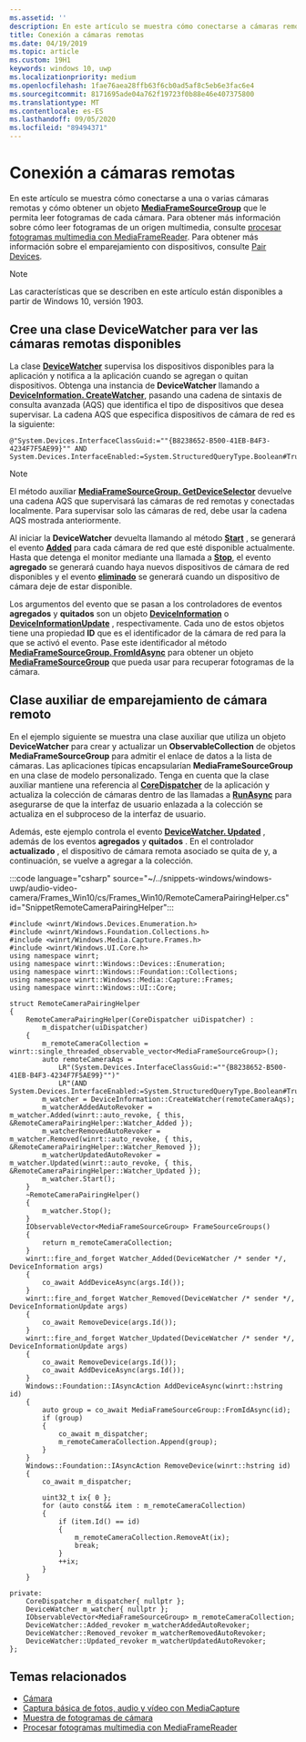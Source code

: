 ```yaml
---
ms.assetid: ''
description: En este artículo se muestra cómo conectarse a cámaras remotas y obtener un MediaFrameSourceGroup para recuperar fotogramas de cada cámara.
title: Conexión a cámaras remotas
ms.date: 04/19/2019
ms.topic: article
ms.custom: 19H1
keywords: windows 10, uwp
ms.localizationpriority: medium
ms.openlocfilehash: 1fae76aea28ffb63f6cb0ad5af8c5eb6e3fac6e4
ms.sourcegitcommit: 8171695ade04a762f19723f0b88e46e407375800
ms.translationtype: MT
ms.contentlocale: es-ES
ms.lasthandoff: 09/05/2020
ms.locfileid: "89494371"
---
```

# <a name="connect-to-remote-cameras"></a>Conexión a cámaras remotas

En este artículo se muestra cómo conectarse a una o varias cámaras remotas y cómo obtener un objeto [**MediaFrameSourceGroup**](/uwp/api/Windows.Media.Capture.Frames.MediaFrameSourceGroup) que le permita leer fotogramas de cada cámara. Para obtener más información sobre cómo leer fotogramas de un origen multimedia, consulte [procesar fotogramas multimedia con MediaFrameReader](process-media-frames-with-mediaframereader.md). Para obtener más información sobre el emparejamiento con dispositivos, consulte [Pair Devices](../devices-sensors/pair-devices.md).

> [!NOTE] 
> Las características que se describen en este artículo están disponibles a partir de Windows 10, versión 1903.

## <a name="create-a-devicewatcher-class-to-watch-for-available-remote-cameras"></a>Cree una clase DeviceWatcher para ver las cámaras remotas disponibles

La clase [**DeviceWatcher**](/uwp/api/windows.devices.enumeration.devicewatcher) supervisa los dispositivos disponibles para la aplicación y notifica a la aplicación cuando se agregan o quitan dispositivos. Obtenga una instancia de **DeviceWatcher** llamando a [**DeviceInformation. CreateWatcher**](/uwp/api/windows.devices.enumeration.deviceinformation.createwatcher#Windows_Devices_Enumeration_DeviceInformation_CreateWatcher_System_String_), pasando una cadena de sintaxis de consulta avanzada (AQS) que identifica el tipo de dispositivos que desea supervisar. La cadena AQS que especifica dispositivos de cámara de red es la siguiente:

```syntax
@"System.Devices.InterfaceClassGuid:=""{B8238652-B500-41EB-B4F3-4234F7F5AE99}"" AND System.Devices.InterfaceEnabled:=System.StructuredQueryType.Boolean#True"
```

> [!NOTE] 
> El método auxiliar [**MediaFrameSourceGroup. GetDeviceSelector**](/uwp/api/windows.media.capture.frames.mediaframesourcegroup.getdeviceselector) devuelve una cadena AQS que supervisará las cámaras de red remotas y conectadas localmente. Para supervisar solo las cámaras de red, debe usar la cadena AQS mostrada anteriormente.

Al iniciar la **DeviceWatcher** devuelta llamando al método [**Start**](/uwp/api/windows.devices.enumeration.devicewatcher.start) , se generará el evento [**Added**](/uwp/api/windows.devices.enumeration.devicewatcher.added) para cada cámara de red que esté disponible actualmente. Hasta que detenga el monitor mediante una llamada a [**Stop**](/uwp/api/windows.devices.enumeration.devicewatcher.stop), el evento **agregado** se generará cuando haya nuevos dispositivos de cámara de red disponibles y el evento [**eliminado**](/uwp/api/windows.devices.enumeration.devicewatcher.removed) se generará cuando un dispositivo de cámara deje de estar disponible.

Los argumentos del evento que se pasan a los controladores de eventos **agregados** y **quitados** son un objeto [**DeviceInformation**](/uwp/api/Windows.Devices.Enumeration.DeviceInformation) o [**DeviceInformationUpdate**](/uwp/api/windows.devices.enumeration.deviceinformationupdate) , respectivamente. Cada uno de estos objetos tiene una propiedad **ID** que es el identificador de la cámara de red para la que se activó el evento. Pase este identificador al método [**MediaFrameSourceGroup. FromIdAsync**](/uwp/api/windows.media.capture.frames.mediaframesourcegroup.fromidasync) para obtener un objeto [**MediaFrameSourceGroup**](/uwp/api/windows.media.capture.frames.mediaframesourcegroup.fromidasync) que pueda usar para recuperar fotogramas de la cámara.

## <a name="remote-camera-pairing-helper-class"></a>Clase auxiliar de emparejamiento de cámara remoto

En el ejemplo siguiente se muestra una clase auxiliar que utiliza un objeto **DeviceWatcher** para crear y actualizar un **ObservableCollection** de objetos **MediaFrameSourceGroup** para admitir el enlace de datos a la lista de cámaras. Las aplicaciones típicas encapsularían **MediaFrameSourceGroup** en una clase de modelo personalizado. Tenga en cuenta que la clase auxiliar mantiene una referencia al [**CoreDispatcher**](/uwp/api/Windows.UI.Core.CoreDispatcher) de la aplicación y actualiza la colección de cámaras dentro de las llamadas a [**RunAsync**](/uwp/api/windows.ui.core.coredispatcher.runasync) para asegurarse de que la interfaz de usuario enlazada a la colección se actualiza en el subproceso de la interfaz de usuario.

Además, este ejemplo controla el evento [**DeviceWatcher. Updated**](/uwp/api/windows.devices.enumeration.devicewatcher.updated) , además de los eventos **agregados** y **quitados** . En el controlador **actualizado** , el dispositivo de cámara remota asociado se quita de y, a continuación, se vuelve a agregar a la colección.

:::code language="csharp" source="~/../snippets-windows/windows-uwp/audio-video-camera/Frames_Win10/cs/Frames_Win10/RemoteCameraPairingHelper.cs" id="SnippetRemoteCameraPairingHelper":::

```cppwinrt
#include <winrt/Windows.Devices.Enumeration.h>
#include <winrt/Windows.Foundation.Collections.h>
#include <winrt/Windows.Media.Capture.Frames.h>
#include <winrt/Windows.UI.Core.h>
using namespace winrt;
using namespace winrt::Windows::Devices::Enumeration;
using namespace winrt::Windows::Foundation::Collections;
using namespace winrt::Windows::Media::Capture::Frames;
using namespace winrt::Windows::UI::Core;

struct RemoteCameraPairingHelper
{
    RemoteCameraPairingHelper(CoreDispatcher uiDispatcher) :
        m_dispatcher(uiDispatcher)
    {
        m_remoteCameraCollection = winrt::single_threaded_observable_vector<MediaFrameSourceGroup>();
        auto remoteCameraAqs =
            LR"(System.Devices.InterfaceClassGuid:=""{B8238652-B500-41EB-B4F3-4234F7F5AE99}"")"
            LR"(AND System.Devices.InterfaceEnabled:=System.StructuredQueryType.Boolean#True)";
        m_watcher = DeviceInformation::CreateWatcher(remoteCameraAqs);
        m_watcherAddedAutoRevoker = m_watcher.Added(winrt::auto_revoke, { this, &RemoteCameraPairingHelper::Watcher_Added });
        m_watcherRemovedAutoRevoker = m_watcher.Removed(winrt::auto_revoke, { this, &RemoteCameraPairingHelper::Watcher_Removed });
        m_watcherUpdatedAutoRevoker = m_watcher.Updated(winrt::auto_revoke, { this, &RemoteCameraPairingHelper::Watcher_Updated });
        m_watcher.Start();
    }
    ~RemoteCameraPairingHelper()
    {
        m_watcher.Stop();
    }
    IObservableVector<MediaFrameSourceGroup> FrameSourceGroups()
    {
        return m_remoteCameraCollection;
    }
    winrt::fire_and_forget Watcher_Added(DeviceWatcher /* sender */, DeviceInformation args)
    {
        co_await AddDeviceAsync(args.Id());
    }
    winrt::fire_and_forget Watcher_Removed(DeviceWatcher /* sender */, DeviceInformationUpdate args)
    {
        co_await RemoveDevice(args.Id());
    }
    winrt::fire_and_forget Watcher_Updated(DeviceWatcher /* sender */, DeviceInformationUpdate args)
    {
        co_await RemoveDevice(args.Id());
        co_await AddDeviceAsync(args.Id());
    }
    Windows::Foundation::IAsyncAction AddDeviceAsync(winrt::hstring id)
    {
        auto group = co_await MediaFrameSourceGroup::FromIdAsync(id);
        if (group)
        {
            co_await m_dispatcher;
            m_remoteCameraCollection.Append(group);
        }
    }
    Windows::Foundation::IAsyncAction RemoveDevice(winrt::hstring id)
    {
        co_await m_dispatcher;

        uint32_t ix{ 0 };
        for (auto const&& item : m_remoteCameraCollection)
        {
            if (item.Id() == id)
            {
                m_remoteCameraCollection.RemoveAt(ix);
                break;
            }
            ++ix;
        }
    }

private:
    CoreDispatcher m_dispatcher{ nullptr };
    DeviceWatcher m_watcher{ nullptr };
    IObservableVector<MediaFrameSourceGroup> m_remoteCameraCollection;
    DeviceWatcher::Added_revoker m_watcherAddedAutoRevoker;
    DeviceWatcher::Removed_revoker m_watcherRemovedAutoRevoker;
    DeviceWatcher::Updated_revoker m_watcherUpdatedAutoRevoker;
};
```

## <a name="related-topics"></a>Temas relacionados

* [Cámara](camera.md)
* [Captura básica de fotos, audio y vídeo con MediaCapture](basic-photo-video-and-audio-capture-with-MediaCapture.md)
* [Muestra de fotogramas de cámara](https://github.com/Microsoft/Windows-universal-samples/tree/master/Samples/CameraFrames)
* [Procesar fotogramas multimedia con MediaFrameReader](process-media-frames-with-mediaframereader.md)
